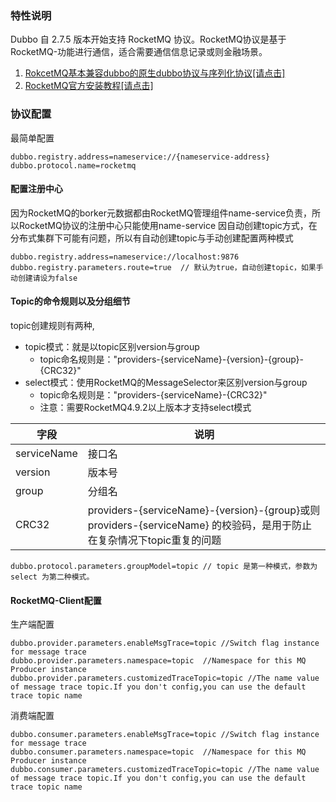 
### 特性说明

Dubbo 自 2.7.5 版本开始支持 RocketMQ 协议。RocketMQ协议是基于RocketMQ-功能进行通信，适合需要通信信息记录或则金融场景。

1. [RokcetMQ基本兼容dubbo的原生dubbo协议与序列化协议[请点击]](https://dubbo.apache.org/zh/docs3-v2/java-sdk/reference-manual/protocol/dubbo/)
2. [RocketMQ官方安装教程[请点击]](https://rocketmq.apache.org/zh/docs/quickStart/02quickstart)

### 协议配置
最简单配置
```
dubbo.registry.address=nameservice://{nameservice-address}
dubbo.protocol.name=rocketmq
```
#### 配置注册中心

因为RocketMQ的borker元数据都由RocketMQ管理组件name-service负责，所以RocketMQ协议的注册中心只能使用name-service
因自动创建topic方式，在分布式集群下可能有问题，所以有自动创建topic与手动创建配置两种模式
```
dubbo.registry.address=nameservice://localhost:9876
dubbo.registry.parameters.route=true  // 默认为true，自动创建topic，如果手动创建请设为false
```


#### Topic的命令规则以及分组细节

topic创建规则有两种, 

- topic模式：就是以topic区别version与group
   - topic命名规则是："providers-{serviceName}-{version}-{group}-{CRC32}"
- select模式：使用RocketMQ的MessageSelector来区别version与group
   - topic命名规则是："providers-{serviceName}-{CRC32}"
   - 注意：需要RocketMQ4.9.2以上版本才支持select模式

| 字段 | 说明 |
| --- | --- |
| serviceName | 接口名 |
| version | 版本号 |
| group | 分组名 |
| CRC32 | providers-{serviceName}-{version}-{group}或则providers-{serviceName} 的校验码，是用于防止在复杂情况下topic重复的问题 |


```
dubbo.protocol.parameters.groupModel=topic // topic 是第一种模式，参数为select 为第二种模式。
```

#### RocketMQ-Client配置
生产端配置
```
dubbo.provider.parameters.enableMsgTrace=topic //Switch flag instance for message trace
dubbo.provider.parameters.namespace=topic  //Namespace for this MQ Producer instance
dubbo.provider.parameters.customizedTraceTopic=topic //The name value of message trace topic.If you don't config,you can use the default trace topic name
```
消费端配置
```
dubbo.consumer.parameters.enableMsgTrace=topic //Switch flag instance for message trace
dubbo.consumer.parameters.namespace=topic  //Namespace for this MQ Producer instance
dubbo.consumer.parameters.customizedTraceTopic=topic //The name value of message trace topic.If you don't config,you can use the default trace topic name
```